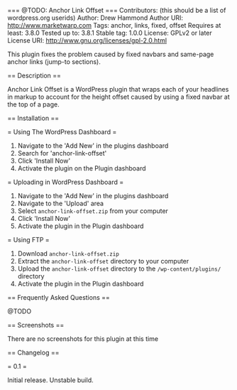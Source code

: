 === @TODO: Anchor Link Offset ===
Contributors: (this should be a list of wordpress.org userids)
Author: Drew Hammond
Author URI: http://www.marketwarp.com
Tags: anchor, links, fixed, offset
Requires at least: 3.8.0
Tested up to: 3.8.1
Stable tag: 1.0.0
License: GPLv2 or later
License URI: http://www.gnu.org/licenses/gpl-2.0.html

This plugin fixes the problem caused by fixed navbars and same-page anchor links (jump-to sections).

== Description ==

Anchor Link Offset is a WordPress plugin that wraps each of your headlines in markup to account for the height offset
caused by using a fixed navbar at the top of a page. 

== Installation ==

= Using The WordPress Dashboard =

1. Navigate to the 'Add New' in the plugins dashboard
2. Search for 'anchor-link-offset'
3. Click 'Install Now'
4. Activate the plugin on the Plugin dashboard

= Uploading in WordPress Dashboard =

1. Navigate to the 'Add New' in the plugins dashboard
2. Navigate to the 'Upload' area
3. Select `anchor-link-offset.zip` from your computer
4. Click 'Install Now'
5. Activate the plugin in the Plugin dashboard

= Using FTP =

1. Download `anchor-link-offset.zip`
2. Extract the `anchor-link-offset` directory to your computer
3. Upload the `anchor-link-offset` directory to the `/wp-content/plugins/` directory
4. Activate the plugin in the Plugin dashboard


== Frequently Asked Questions ==

@TODO

== Screenshots ==

There are no screenshots for this plugin at this time

== Changelog ==

= 0.1 =

Initial release. Unstable build.
